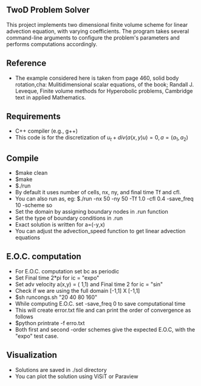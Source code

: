 ## TwoD Problem Solver
This project implements two dimensional finite volume scheme for linear advection equation, with varying coefficients. The program takes several command-line arguments to configure the problem's parameters and performs computations accordingly.
## Reference
- The example considered here is taken from page 460, solid body rotation,cha: Mulitidimensional scalar equations, of the book;  Randall J. Leveque, Finite volume methods for Hyperobolic problems, Cambridge text in applied Mathematics.
## Requirements
- C++ compiler (e.g., g++)
- This code is for the discretization of $u_t + div(a(x,y)u) = 0, a = (a_1,a_2)$
## Compile 
- $make clean
- $make 
- $./run
- By default it uses number of cells, nx, ny, and final time Tf and cfl.
- You can also run as, eg: $./run -nx 50 -ny 50 -Tf 1.0 -cfl 0.4 -save_freq 10 -scheme so
- Set the  domain by assigning boundary nodes in .run function
- Set the type of boundary conditions in .run
- Exact solution is written for a=(-y,x)
- You can adjust the advection_speed function to get linear advection equations
## E.O.C. computation 
- For E.O.C. computation set bc as periodic
- Set Final time  2*pi for ic = "expo"
- Set adv velocity a(x,y) = ( 1,1) and Final time  2  for ic = "sin"
- Check if we are using the full domain [-1,1] X [-1,1]
- $sh runcongs.sh "20 40 80 160"
- While computing E.O.C. set -save_freq 0 to save computational time
- This will create error.txt file and can print the order of convergence as follows
- $python printrate -f erro.txt
- Both first and second -order schemes give the expected E.O.C, with the "expo" test case.
## Visualization
- Solutions are saved in ./sol directory
- You can  plot the solution using ViSiT or Paraview

